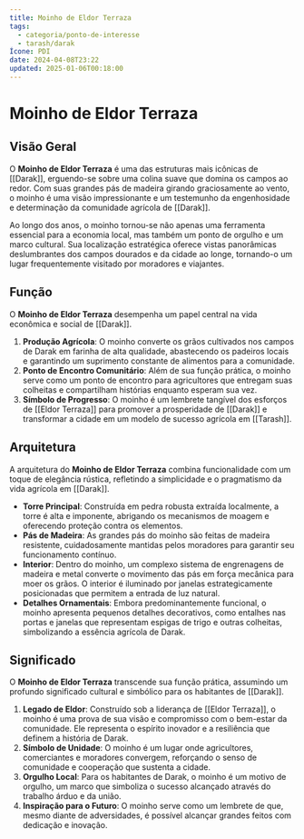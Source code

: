 ```yaml
---
title: Moinho de Eldor Terraza
tags:
  - categoria/ponto-de-interesse
  - tarash/darak
Ícone: PDI
date: 2024-04-08T23:22
updated: 2025-01-06T00:18:00
---
```


# Moinho de Eldor Terraza

## Visão Geral

O **Moinho de Eldor Terraza** é uma das estruturas mais icônicas de [[Darak]], erguendo-se sobre uma colina suave que domina os campos ao redor. Com suas grandes pás de madeira girando graciosamente ao vento, o moinho é uma visão impressionante e um testemunho da engenhosidade e determinação da comunidade agrícola de [[Darak]].

Ao longo dos anos, o moinho tornou-se não apenas uma ferramenta essencial para a economia local, mas também um ponto de orgulho e um marco cultural. Sua localização estratégica oferece vistas panorâmicas deslumbrantes dos campos dourados e da cidade ao longe, tornando-o um lugar frequentemente visitado por moradores e viajantes.

## Função

O **Moinho de Eldor Terraza** desempenha um papel central na vida econômica e social de [[Darak]].

1. **Produção Agrícola**: O moinho converte os grãos cultivados nos campos de Darak em farinha de alta qualidade, abastecendo os padeiros locais e garantindo um suprimento constante de alimentos para a comunidade.
2. **Ponto de Encontro Comunitário**: Além de sua função prática, o moinho serve como um ponto de encontro para agricultores que entregam suas colheitas e compartilham histórias enquanto esperam sua vez.
3. **Símbolo de Progresso**: O moinho é um lembrete tangível dos esforços de [[Eldor Terraza]] para promover a prosperidade de [[Darak]] e transformar a cidade em um modelo de sucesso agrícola em [[Tarash]].

## Arquitetura

A arquitetura do **Moinho de Eldor Terraza** combina funcionalidade com um toque de elegância rústica, refletindo a simplicidade e o pragmatismo da vida agrícola em [[Darak]].

- **Torre Principal**: Construída em pedra robusta extraída localmente, a torre é alta e imponente, abrigando os mecanismos de moagem e oferecendo proteção contra os elementos.
- **Pás de Madeira**: As grandes pás do moinho são feitas de madeira resistente, cuidadosamente mantidas pelos moradores para garantir seu funcionamento contínuo.
- **Interior**: Dentro do moinho, um complexo sistema de engrenagens de madeira e metal converte o movimento das pás em força mecânica para moer os grãos. O interior é iluminado por janelas estrategicamente posicionadas que permitem a entrada de luz natural.
- **Detalhes Ornamentais**: Embora predominantemente funcional, o moinho apresenta pequenos detalhes decorativos, como entalhes nas portas e janelas que representam espigas de trigo e outras colheitas, simbolizando a essência agrícola de Darak.

## Significado

O **Moinho de Eldor Terraza** transcende sua função prática, assumindo um profundo significado cultural e simbólico para os habitantes de [[Darak]].

1. **Legado de Eldor**: Construído sob a liderança de [[Eldor Terraza]], o moinho é uma prova de sua visão e compromisso com o bem-estar da comunidade. Ele representa o espírito inovador e a resiliência que definem a história de Darak.
2. **Símbolo de Unidade**: O moinho é um lugar onde agricultores, comerciantes e moradores convergem, reforçando o senso de comunidade e cooperação que sustenta a cidade.
3. **Orgulho Local**: Para os habitantes de Darak, o moinho é um motivo de orgulho, um marco que simboliza o sucesso alcançado através do trabalho árduo e da união.
4. **Inspiração para o Futuro**: O moinho serve como um lembrete de que, mesmo diante de adversidades, é possível alcançar grandes feitos com dedicação e inovação.
